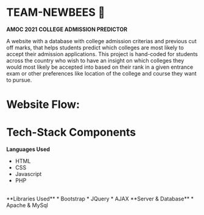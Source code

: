 # TEAM-NEWBEES :bee:
**AMOC 2021**
**COLLEGE ADMISSION PREDICTOR**

A website with a database with college admission criterias and previous cut off marks, that helps students predict which colleges are most likely to accept their admission applications. This project is hand-coded for students across the country who wish to have an insight on which colleges they would most likely be accepted into based on their rank in a given entrance exam or other preferences like location of the college and course they want to pursue.

# Website Flow:


# Tech-Stack Components
**Languages Used**
 *  HTML
 * CSS
 * Javascript
 * PHP 
<br />
**Libraries Used**
 * Bootstrap
 * JQuery
 * AJAX
**Server & Database**
 * Apache & MySql
